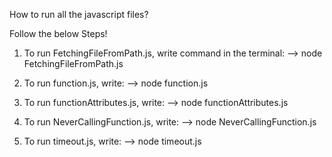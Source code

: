 How to run all the javascript files?

Follow the below Steps!

1) To run FetchingFileFromPath.js, write command in the terminal:
--> node FetchingFileFromPath.js

2) To run function.js, write:
--> node function.js

3) To run functionAttributes.js, write:
--> node functionAttributes.js

4) To run NeverCallingFunction.js, write:
--> node NeverCallingFunction.js

5) To run timeout.js, write:
--> node timeout.js
